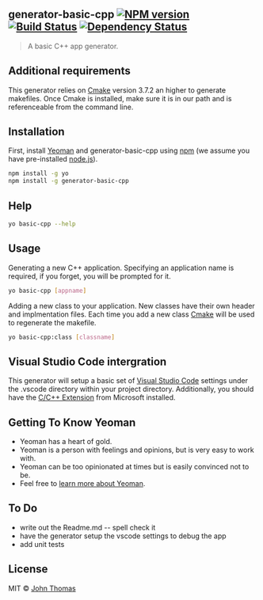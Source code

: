 ## generator-basic-cpp [![NPM version][npm-image]][npm-url] [![Build Status][travis-image]][travis-url] [![Dependency Status][daviddm-image]][daviddm-url]
> A basic C++ app generator.

## Additional requirements

This generator relies on [Cmake](https://cmake.org/) version 3.7.2 an higher to generate makefiles.  Once Cmake is installed, make sure it is in our path and is referenceable from the command line. 

## Installation

First, install [Yeoman](http://yeoman.io) and generator-basic-cpp using [npm](https://www.npmjs.com/) (we assume you have pre-installed [node.js](https://nodejs.org/)).

```bash
npm install -g yo
npm install -g generator-basic-cpp
```

## Help
```bash
yo basic-cpp --help
```
## Usage

Generating a new C++ application.  Specifying an application name is required, if you forget, you will be prompted for it.

```bash
yo basic-cpp [appname]
```

Adding a new class to your application.  New classes have their own header and implmentation files.  Each time you add a new class [Cmake](https://cmake.org) will be used to regenerate the makefile.

```bash
yo basic-cpp:class [classname]
```

## Visual Studio Code intergration

This generator will setup a basic set of [Visual Studio Code](https://code.visualstudio.com) settings under the .vscode directory within your project directory.  Additionally, you should have the [C/C++ Extension](https://marketplace.visualstudio.com/items?itemName=ms-vscode.cpptools) from Microsoft installed.

## Getting To Know Yeoman

 * Yeoman has a heart of gold.
 * Yeoman is a person with feelings and opinions, but is very easy to work with.
 * Yeoman can be too opinionated at times but is easily convinced not to be.
 * Feel free to [learn more about Yeoman](http://yeoman.io/).

## To Do
* write out the Readme.md -- spell check it
* have the generator setup the vscode settings to debug the app
* add unit tests

## License

MIT © [John Thomas]()


[npm-image]: https://badge.fury.io/js/generator-basic-cpp.svg
[npm-url]: https://npmjs.org/package/generator-basic-cpp
[travis-image]: https://travis-ci.org/jthub/generator-basic-cpp.svg?branch=master
[travis-url]: https://travis-ci.org/jthub/generator-basic-cpp
[daviddm-image]: https://david-dm.org/jthub/generator-basic-cpp.svg?theme=shields.io
[daviddm-url]: https://david-dm.org/jthub/generator-basic-cpp
